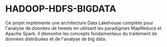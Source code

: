 # HADOOP-HDFS-BIGDATA
Ce projet implémente une architecture Data Lakehouse complète pour l'analyse de données de tweets en utilisant les paradigmes MapReduce et Apache Spark. Il démontre les concepts fondamentaux du traitement de données distribuées et de l'analyse de big data.
